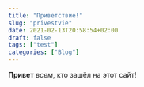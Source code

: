 ```yaml
---
title: "Приветствие!"
slug: "privestvie"
date: 2021-02-13T20:58:54+02:00
draft: false
tags: ["test"]
categories: ["Blog"]
---
```


**Привет** _всем_, кто зашёл на этот сайт!  
